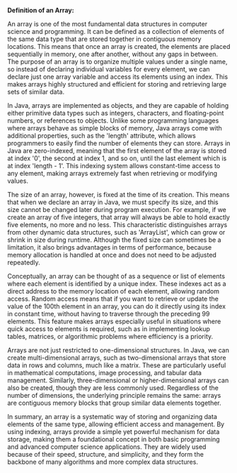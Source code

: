 
**Definition of an Array:**


An array is one of the most fundamental data structures in computer science and programming. It can be defined as a collection of elements of the same data type that are
stored together in contiguous memory locations. This means that once an array is created, the elements are placed sequentially in memory, one after another, without any gaps
in between. The purpose of an array is to organize multiple values under a single name, so instead of declaring individual variables for every element, we can declare just 
one array variable and access its elements using an index. This makes arrays highly structured and efficient for storing and retrieving large sets of similar data.

In Java, arrays are implemented as objects, and they are capable of holding either primitive data types such as integers, characters, and floating-point numbers, or references
to objects. Unlike some programming languages where arrays behave as simple blocks of memory, Java arrays come with additional properties, such as the 'length' attribute, 
which allows programmers to easily find the number of elements they can store. Arrays in Java are zero-indexed, meaning that the first element of the array is stored at index 
'0', the second at index 1, and so on, until the last element which is at index 'length - 1'. This indexing system allows constant-time access to any element, making arrays 
extremely fast when retrieving or modifying values.

The size of an array, however, is fixed at the time of its creation. This means that when we declare an array in Java, we must specify its size, and this size cannot be changed
later during program execution. For example, if we create an array of five integers, that array will always be able to hold exactly five elements, no more and no less. This 
characteristic distinguishes arrays from other dynamic data structures, such as 'ArrayList', which can grow or shrink in size during runtime. Although the fixed size can 
sometimes be a limitation, it also brings advantages in terms of performance, because memory allocation is handled at once and does not need to be adjusted repeatedly.

Conceptually, an array can be thought of as a sequence or list of elements where each element is identified by a unique index. These indexes act as a direct address to the 
memory location of each element, allowing random access. Random access means that if you want to retrieve or update the value of the 100th element in an array, you can do it 
directly using its index in constant time, without having to traverse through the preceding 99 elements. This feature makes arrays especially useful in situations where quick 
access to elements is required, such as in implementing lookup tables, matrices, or algorithmic problems where efficiency is a priority.

Arrays are not just restricted to one-dimensional structures. In Java, we can create multi-dimensional arrays, such as two-dimensional arrays that store data in rows and 
columns, much like a matrix. These are particularly useful in mathematical computations, image processing, and tabular data management. Similarly, three-dimensional or
higher-dimensional arrays can also be created, though they are less commonly used. Regardless of the number of dimensions, the underlying principle remains the same: arrays
are contiguous memory blocks that group similar data elements together.

In summary, an array is a systematic way of storing and organizing data elements of the same type, allowing efficient access and management. By using indexing, arrays provide a
simple yet powerful mechanism for data storage, making them a foundational concept in both basic programming and advanced computer science applications. They are widely used 
because of their speed, structure, and simplicity, and they form the backbone of many algorithms and more complex data structures.

